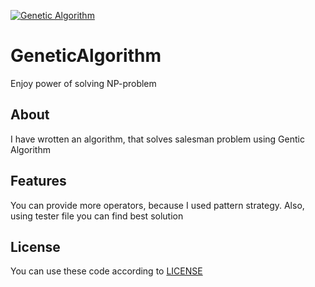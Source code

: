 [![Genetic Algorithm](https://pastmike.com/wp-content/uploads/2018/08/genetic.png)](https://github.com/d9nchik/GeneticAlgorithm)
# GeneticAlgorithm
Enjoy power of solving NP-problem
## About
I have wrotten an algorithm, that solves salesman problem using Gentic Algorithm
## Features
You can provide more operators, because I used pattern strategy. Also, using tester file you can find best solution
## License
You can use these code according to [LICENSE](https://github.com/d9nchik/GeneticAlgorithm/blob/master/LICENSE)
